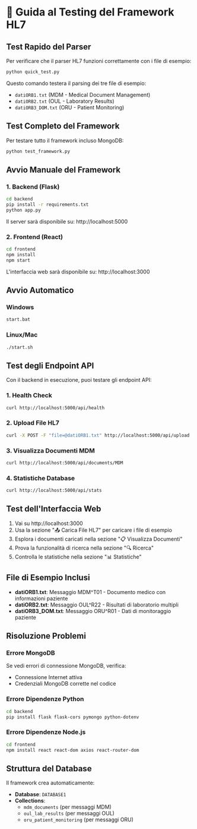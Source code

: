 # 🧪 Guida al Testing del Framework HL7

## Test Rapido del Parser

Per verificare che il parser HL7 funzioni correttamente con i file di esempio:

```bash
python quick_test.py
```

Questo comando testera il parsing dei tre file di esempio:
- `datiORB1.txt` (MDM - Medical Document Management)
- `datiORB2.txt` (OUL - Laboratory Results) 
- `datiORB3_DOM.txt` (ORU - Patient Monitoring)

## Test Completo del Framework

Per testare tutto il framework incluso MongoDB:

```bash
python test_framework.py
```

## Avvio Manuale del Framework

### 1. Backend (Flask)
```bash
cd backend
pip install -r requirements.txt
python app.py
```
Il server sarà disponibile su: http://localhost:5000

### 2. Frontend (React)
```bash
cd frontend
npm install
npm start
```
L'interfaccia web sarà disponibile su: http://localhost:3000

## Avvio Automatico

### Windows
```bash
start.bat
```

### Linux/Mac
```bash
./start.sh
```

## Test degli Endpoint API

Con il backend in esecuzione, puoi testare gli endpoint API:

### 1. Health Check
```bash
curl http://localhost:5000/api/health
```

### 2. Upload File HL7
```bash
curl -X POST -F "file=@datiORB1.txt" http://localhost:5000/api/upload
```

### 3. Visualizza Documenti MDM
```bash
curl http://localhost:5000/api/documents/MDM
```

### 4. Statistiche Database
```bash
curl http://localhost:5000/api/stats
```

## Test dell'Interfaccia Web

1. Vai su http://localhost:3000
2. Usa la sezione "📤 Carica File HL7" per caricare i file di esempio
3. Esplora i documenti caricati nella sezione "📋 Visualizza Documenti"
4. Prova la funzionalità di ricerca nella sezione "🔍 Ricerca"
5. Controlla le statistiche nella sezione "📊 Statistiche"

## File di Esempio Inclusi

- **datiORB1.txt**: Messaggio MDM^T01 - Documento medico con informazioni paziente
- **datiORB2.txt**: Messaggio OUL^R22 - Risultati di laboratorio multipli
- **datiORB3_DOM.txt**: Messaggio ORU^R01 - Dati di monitoraggio paziente

## Risoluzione Problemi

### Errore MongoDB
Se vedi errori di connessione MongoDB, verifica:
- Connessione Internet attiva
- Credenziali MongoDB corrette nel codice

### Errore Dipendenze Python
```bash
cd backend
pip install flask flask-cors pymongo python-dotenv
```

### Errore Dipendenze Node.js
```bash
cd frontend
npm install react react-dom axios react-router-dom
```

## Struttura del Database

Il framework crea automaticamente:
- **Database**: `DATABASE1`
- **Collections**:
  - `mdm_documents` (per messaggi MDM)
  - `oul_lab_results` (per messaggi OUL)
  - `oru_patient_monitoring` (per messaggi ORU)
